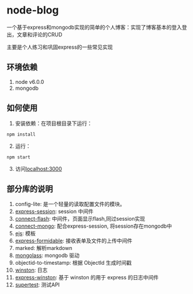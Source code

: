 # node-blog

一个基于express和mongodb实现的简单的个人博客：实现了博客基本的登入登出，文章和评论的CRUD

主要是个人练习和巩固express的一些常见实现

## 环境依赖

1. node v6.0.0
2. mongodb

## 如何使用

1. 安装依赖：在项目根目录下运行：
  ```
  npm install
  ```
2. 运行：
  ```
  npm start
  ```
3. 访问[localhost:3000](http://localhost:3000)

## 部分库的说明

1. config-lite: 是一个轻量的读取配置文件的模块。
4. [express-session](https://github.com/expressjs/session):  session 中间件
2. [connect-flash](https://github.com/jaredhanson/connect-flash):  中间件，页面显示flash,同过session实现
3. [connect-mongo](https://github.com/jdesboeufs/connect-mongo):  配合express-session, 将session存在mongodb中
5. [ejs](https://github.com/tj/ejs): 模板
6. [express-formidable](https://github.com/noraesae/express-formidable): 接收表单及文件的上传中间件
7. marked: 解析markdown
8. [mongolass](https://github.com/mongolass/mongolass): mongodb 驱动
7. objectid-to-timestamp: 根据 ObjectId 生成时间戳
8. [winston](https://github.com/winstonjs/winston): 日志
9. [express-winston](https://github.com/bithavoc/express-winston): 基于 winston 的用于 express 的日志中间件
10. [supertest](https://github.com/visionmedia/supertest): 测试API
